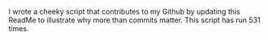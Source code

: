 I wrote a cheeky script that contributes to my Github by updating this ReadMe to illustrate why more than commits matter. This script has run 531 times.